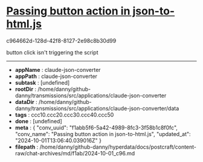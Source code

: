 # [Passing button action in json-to-html.js](https://claude.ai/chat/f1abb5f6-5a42-4989-8fc3-3f58b1c8f0fc)

c964662d-128d-42f8-8127-2e98c8b30d99

button click isn't triggering the script

---

* **appName** : claude-json-converter
* **appPath** : claude-json-converter
* **subtask** : [undefined]
* **rootDir** : /home/danny/github-danny/transmissions/src/applications/claude-json-converter
* **dataDir** : /home/danny/github-danny/transmissions/src/applications/claude-json-converter/data
* **tags** : ccc10.ccc20.ccc30.ccc40.ccc50
* **done** : [undefined]
* **meta** : {
  "conv_uuid": "f1abb5f6-5a42-4989-8fc3-3f58b1c8f0fc",
  "conv_name": "Passing button action in json-to-html.js",
  "updated_at": "2024-10-01T13:06:40.039016Z"
}
* **filepath** : /home/danny/github-danny/hyperdata/docs/postcraft/content-raw/chat-archives/md/f1ab/2024-10-01_c96.md